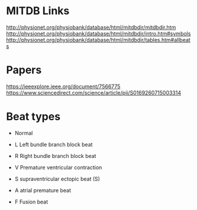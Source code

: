 # MITDB Links
http://physionet.org/physiobank/database/html/mitdbdir/mitdbdir.htm
http://physionet.org/physiobank/database/html/mitdbdir/intro.htm#symbols
http://physionet.org/physiobank/database/html/mitdbdir/tables.htm#allbeats


# Papers

https://ieeexplore.ieee.org/document/7566775
https://www.sciencedirect.com/science/article/pii/S0169260715003314


# Beat types

- Normal
- L Left bundle branch block beat
- R   Right bundle branch block beat
- V   Premature ventricular contraction

- S   supraventricular ectopic beat (S)
- A   atrial premature beat

- F   Fusion beat

